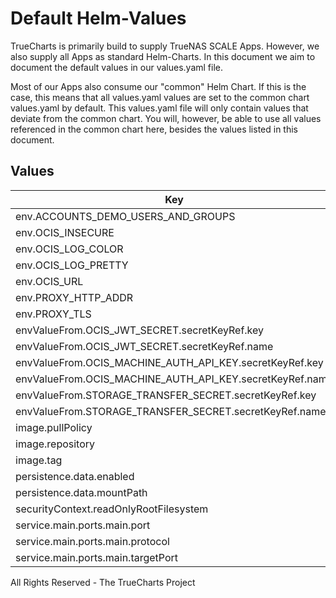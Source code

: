 # Default Helm-Values

TrueCharts is primarily build to supply TrueNAS SCALE Apps.
However, we also supply all Apps as standard Helm-Charts. In this document we aim to document the default values in our values.yaml file.

Most of our Apps also consume our "common" Helm Chart.
If this is the case, this means that all values.yaml values are set to the common chart values.yaml by default. This values.yaml file will only contain values that deviate from the common chart.
You will, however, be able to use all values referenced in the common chart here, besides the values listed in this document.

## Values

| Key | Type | Default | Description |
|-----|------|---------|-------------|
| env.ACCOUNTS_DEMO_USERS_AND_GROUPS | bool | `false` |  |
| env.OCIS_INSECURE | bool | `true` |  |
| env.OCIS_LOG_COLOR | bool | `true` |  |
| env.OCIS_LOG_PRETTY | bool | `true` |  |
| env.OCIS_URL | string | `"https://localhost:{{ .Values.service.main.ports.main.port }}"` |  |
| env.PROXY_HTTP_ADDR | string | `"0.0.0.0:{{ .Values.service.main.ports.main.port }}"` |  |
| env.PROXY_TLS | bool | `false` |  |
| envValueFrom.OCIS_JWT_SECRET.secretKeyRef.key | string | `"OCIS_JWT_SECRET"` |  |
| envValueFrom.OCIS_JWT_SECRET.secretKeyRef.name | string | `"ocis-secrets"` |  |
| envValueFrom.OCIS_MACHINE_AUTH_API_KEY.secretKeyRef.key | string | `"OCIS_MACHINE_AUTH_API_KEY"` |  |
| envValueFrom.OCIS_MACHINE_AUTH_API_KEY.secretKeyRef.name | string | `"ocis-secrets"` |  |
| envValueFrom.STORAGE_TRANSFER_SECRET.secretKeyRef.key | string | `"STORAGE_TRANSFER_SECRET"` |  |
| envValueFrom.STORAGE_TRANSFER_SECRET.secretKeyRef.name | string | `"ocis-secrets"` |  |
| image.pullPolicy | string | `"IfNotPresent"` |  |
| image.repository | string | `"tccr.io/truecharts/ocis"` |  |
| image.tag | string | `"v1.19.1@sha256:d50b70ffad1a8e30adaef88e3f703679cff0b14a31a1ac60f6bd55aeb6f6f8ae"` |  |
| persistence.data.enabled | bool | `true` |  |
| persistence.data.mountPath | string | `"/var/lib/ocis"` |  |
| securityContext.readOnlyRootFilesystem | bool | `false` |  |
| service.main.ports.main.port | int | `9200` |  |
| service.main.ports.main.protocol | string | `"HTTPS"` |  |
| service.main.ports.main.targetPort | int | `9200` |  |

All Rights Reserved - The TrueCharts Project
